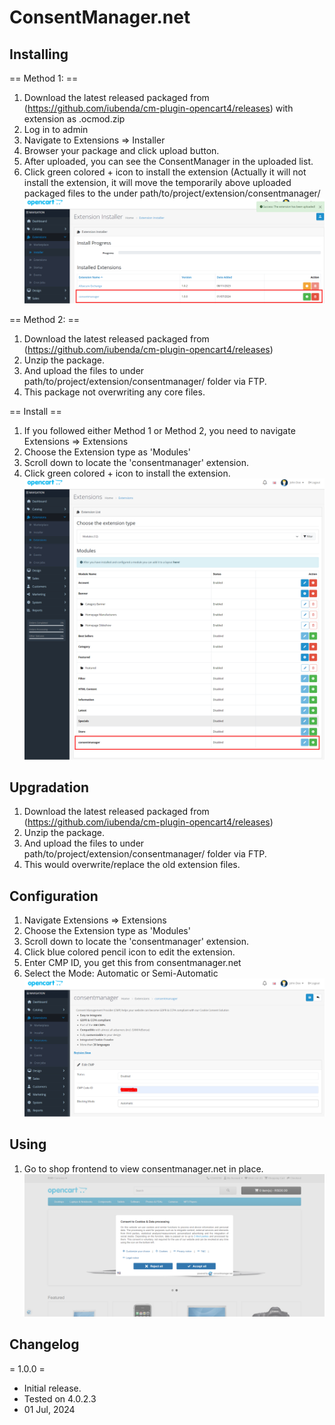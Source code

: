 # ConsentManager.net

## Installing

== Method 1: ==
1. Download the latest released packaged from (https://github.com/iubenda/cm-plugin-opencart4/releases) with extension as .ocmod.zip
2. Log in to admin
3. Navigate to Extensions => Installer
4. Browser your package and click upload button.
5. After uploaded, you can see the ConsentManager in the uploaded list.
6. Click green colored + icon to install the extension (Actually it will not install the extension, it will move the temporarily above uploaded packaged files to the under path/to/project/extension/consentmanager/
![](screenshots/1_Upload_ConsentManager_Extension_Via_Installer.png)

== Method 2: ==

1. Download the latest released packaged from (https://github.com/iubenda/cm-plugin-opencart4/releases)
2. Unzip the package.
3. And upload the files to under path/to/project/extension/consentmanager/ folder via FTP.
4. This package not overwriting any core files.

== Install ==

1. If you followed either Method 1 or Method 2, you need to navigate Extensions => Extensions
2. Choose the Extension type as 'Modules'
3. Scroll down to locate the 'consentmanager' extension.
4. Click green colored + icon to install the extension.
![](screenshots/2_Install_ConsentManager_Extension.png)


## Upgradation

1. Download the latest released packaged from (https://github.com/iubenda/cm-plugin-opencart4/releases)
2. Unzip the package.
3. And upload the files to under path/to/project/extension/consentmanager/ folder via FTP.
4. This would overwrite/replace the old extension files.

## Configuration

1. Navigate Extensions => Extensions
2. Choose the Extension type as 'Modules'
3. Scroll down to locate the 'consentmanager' extension.
4. Click blue colored pencil icon to edit the extension.
5. Enter CMP ID, you get this from consentmanager.net
6. Select the Mode: Automatic or Semi-Automatic
![](screenshots/3_Configure_ConsentManager.png)

## Using

1. Go to shop frontend to view consentmanager.net in place.
![](screenshots/4_ConsentManager_In_Display_Frontend.png)

## Changelog

= 1.0.0 =
* Initial release.
* Tested on 4.0.2.3
* 01 Jul, 2024